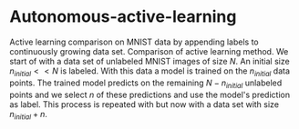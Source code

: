 # Autonomous-active-learning

Active learning comparison on MNIST data by appending labels to continuously growing data set. Comparison of active learning method. We start of with a data set of unlabeled MNIST images of size $N$. An initial size $n_{initial} << N$ is labeled. With this data a model is trained on the $n_{initial}$ data points. The trained model predicts on the remaining $N-n_{initial}$ unlabeled points and we select $n$ of these predictions and use the model's prediction as label. This process is repeated with but now with a data set with size $n_{initial}+n$. 
